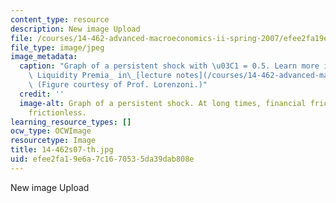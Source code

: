 ```yaml
---
content_type: resource
description: New image Upload
file: /courses/14-462-advanced-macroeconomics-ii-spring-2007/efee2fa19e6a7c1670535da39dab808e_14-462s07-th.jpg
file_type: image/jpeg
image_metadata:
  caption: "Graph of a persistent shock with \u03C1 = 0.5. Learn more in _Countercyclical\
    \ Liquidity Premia_ in\_[lecture notes](/courses/14-462-advanced-macroeconomics-ii-spring-2007/pages/lecture-notes).\
    \ (Figure courtesy of Prof. Lorenzoni.)"
  credit: ''
  image-alt: Graph of a persistent shock. At long times, financial frictions approaches
    frictionless.
learning_resource_types: []
ocw_type: OCWImage
resourcetype: Image
title: 14-462s07-th.jpg
uid: efee2fa1-9e6a-7c16-7053-5da39dab808e
---
```

New image Upload

